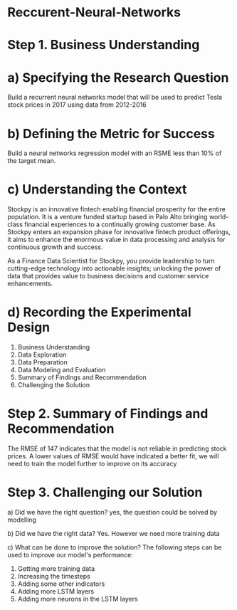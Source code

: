 # Reccurent-Neural-Networks
# Step 1. Business Understanding
# a) Specifying the Research Question
Build a recurrent neural networks model that will be used to predict Tesla stock prices in 2017 using data from 2012-2016

# b) Defining the Metric for Success
Build a neural networks regression model with an RSME less than 10% of the target mean.

# c) Understanding the Context
Stockpy is an innovative fintech enabling financial prosperity for the entire population. It is a venture funded startup based in Palo Alto bringing world-class financial experiences to a continually growing customer base. As Stockpy enters an expansion phase for innovative fintech product offerings, it aims to enhance the enormous value in data processing and analysis for continuous growth and success.

As a Finance Data Scientist for Stockpy, you provide leadership to turn cutting-edge technology into actionable insights; unlocking the power of data that provides value to business decisions and customer service enhancements.

# d) Recording the Experimental Design
1. Business Understanding
2. Data Exploration
3. Data Preparation
4. Data Modeling and Evaluation
5. Summary of Findings and Recommendation
6. Challenging the Solution

# Step 2. Summary of Findings and Recommendation
The RMSE of 147 indicates that the model is not reliable in predicting stock prices. A lower values of RMSE would have indicated a better fit, we will need to train the model further to improve on its accuracy

# Step 3. Challenging our Solution
a) Did we have the right question?
yes, the question could be solved by modelling

b) Did we have the right data?
Yes. However we need more training data

c) What can be done to improve the solution?
The following steps can be used to improve our model's performance:

1. Getting more training data
2. Increasing the timesteps
3. Adding some other indicators
4. Adding more LSTM layers
5. Adding more neurons in the LSTM layers
